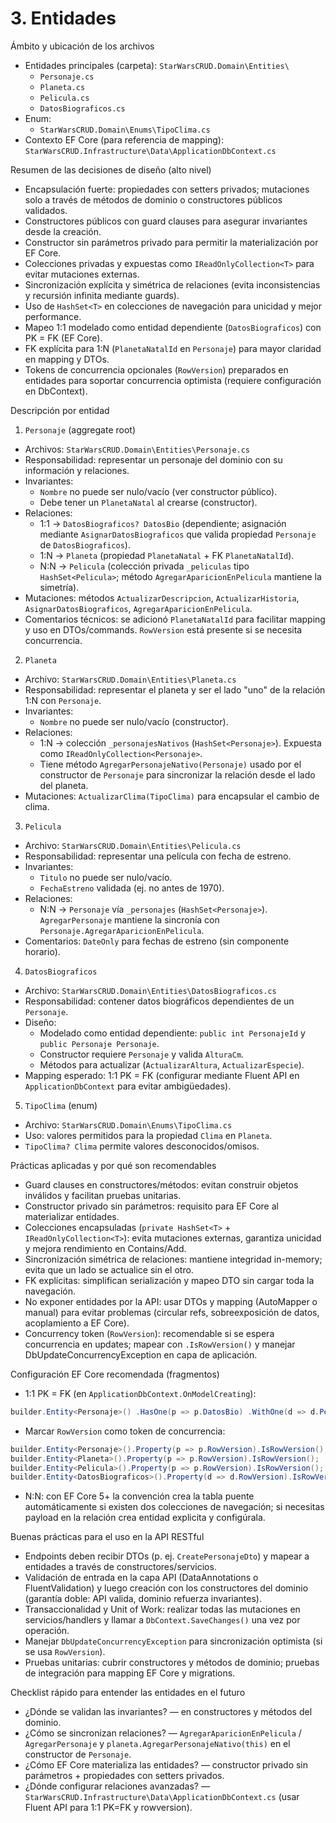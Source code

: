 # 3. Entidades

Ámbito y ubicación de los archivos
- Entidades principales (carpeta): `StarWarsCRUD.Domain\Entities\`
  - `Personaje.cs`
  - `Planeta.cs`
  - `Pelicula.cs`
  - `DatosBiograficos.cs`
- Enum:
  - `StarWarsCRUD.Domain\Enums\TipoClima.cs`
- Contexto EF Core (para referencia de mapping): `StarWarsCRUD.Infrastructure\Data\ApplicationDbContext.cs`

Resumen de las decisiones de diseño (alto nivel)
- Encapsulación fuerte: propiedades con setters privados; mutaciones solo a través de métodos de dominio o constructores públicos validados.
- Constructores públicos con guard clauses para asegurar invariantes desde la creación.
- Constructor sin parámetros privado para permitir la materialización por EF Core.
- Colecciones privadas y expuestas como `IReadOnlyCollection<T>` para evitar mutaciones externas.
- Sincronización explícita y simétrica de relaciones (evita inconsistencias y recursión infinita mediante guards).
- Uso de `HashSet<T>` en colecciones de navegación para unicidad y mejor performance.
- Mapeo 1:1 modelado como entidad dependiente (`DatosBiograficos`) con PK = FK (EF Core).
- FK explícita para 1:N (`PlanetaNatalId` en `Personaje`) para mayor claridad en mapping y DTOs.
- Tokens de concurrencia opcionales (`RowVersion`) preparados en entidades para soportar concurrencia optimista (requiere configuración en DbContext).

Descripción por entidad

1) `Personaje` (aggregate root)
- Archivos: `StarWarsCRUD.Domain\Entities\Personaje.cs`
- Responsabilidad: representar un personaje del dominio con su información y relaciones.
- Invariantes:
  - `Nombre` no puede ser nulo/vacío (ver constructor público).
  - Debe tener un `PlanetaNatal` al crearse (constructor).
- Relaciones:
  - 1:1 → `DatosBiograficos? DatosBio` (dependiente; asignación mediante `AsignarDatosBiograficos` que valida propiedad `Personaje` de `DatosBiograficos`).
  - 1:N → `Planeta` (propiedad `PlanetaNatal` + FK `PlanetaNatalId`).
  - N:N → `Pelicula` (colección privada `_peliculas` tipo `HashSet<Pelicula>`; método `AgregarAparicionEnPelicula` mantiene la simetría).
- Mutaciones: métodos `ActualizarDescripcion`, `ActualizarHistoria`, `AsignarDatosBiograficos`, `AgregarAparicionEnPelicula`.
- Comentarios técnicos: se adicionó `PlanetaNatalId` para facilitar mapping y uso en DTOs/commands. `RowVersion` está presente si se necesita concurrencia.

2) `Planeta`
- Archivo: `StarWarsCRUD.Domain\Entities\Planeta.cs`
- Responsabilidad: representar el planeta y ser el lado "uno" de la relación 1:N con `Personaje`.
- Invariantes:
  - `Nombre` no puede ser nulo/vacío (constructor).
- Relaciones:
  - 1:N → colección `_personajesNativos` (`HashSet<Personaje>`). Expuesta como `IReadOnlyCollection<Personaje>`.
  - Tiene método `AgregarPersonajeNativo(Personaje)` usado por el constructor de `Personaje` para sincronizar la relación desde el lado del planeta.
- Mutaciones: `ActualizarClima(TipoClima)` para encapsular el cambio de clima.

3) `Pelicula`
- Archivo: `StarWarsCRUD.Domain\Entities\Pelicula.cs`
- Responsabilidad: representar una película con fecha de estreno.
- Invariantes:
  - `Titulo` no puede ser nulo/vacío.
  - `FechaEstreno` validada (ej. no antes de 1970).
- Relaciones:
  - N:N → `Personaje` vía `_personajes` (`HashSet<Personaje>`). `AgregarPersonaje` mantiene la sincronía con `Personaje.AgregarAparicionEnPelicula`.
- Comentarios: `DateOnly` para fechas de estreno (sin componente horario).

4) `DatosBiograficos`
- Archivo: `StarWarsCRUD.Domain\Entities\DatosBiograficos.cs`
- Responsabilidad: contener datos biográficos dependientes de un `Personaje`.
- Diseño:
  - Modelado como entidad dependiente: `public int PersonajeId` y `public Personaje Personaje`.
  - Constructor requiere `Personaje` y valida `AlturaCm`.
  - Métodos para actualizar (`ActualizarAltura`, `ActualizarEspecie`).
- Mapping esperado: 1:1 PK = FK (configurar mediante Fluent API en `ApplicationDbContext` para evitar ambigüedades).

5) `TipoClima` (enum)
- Archivo: `StarWarsCRUD.Domain\Enums\TipoClima.cs`
- Uso: valores permitidos para la propiedad `Clima` en `Planeta`.
- `TipoClima? Clima` permite valores desconocidos/omisos.

Prácticas aplicadas y por qué son recomendables
- Guard clauses en constructores/métodos: evitan construir objetos inválidos y facilitan pruebas unitarias.
- Constructor privado sin parámetros: requisito para EF Core al materializar entidades.
- Colecciones encapsuladas (`private HashSet<T>` + `IReadOnlyCollection<T>`): evita mutaciones externas, garantiza unicidad y mejora rendimiento en Contains/Add.
- Sincronización simétrica de relaciones: mantiene integridad in-memory; evita que un lado se actualice sin el otro.
- FK explícitas: simplifican serialización y mapeo DTO sin cargar toda la navegación.
- No exponer entidades por la API: usar DTOs y mapping (AutoMapper o manual) para evitar problemas (circular refs, sobreexposición de datos, acoplamiento a EF Core).
- Concurrency token (`RowVersion`): recomendable si se espera concurrencia en updates; mapear con `.IsRowVersion()` y manejar DbUpdateConcurrencyException en capa de aplicación.

Configuración EF Core recomendada (fragmentos)
- 1:1 PK = FK (en `ApplicationDbContext.OnModelCreating`):

```csharp
builder.Entity<Personaje>() .HasOne(p => p.DatosBio) .WithOne(d => d.Personaje) .HasForeignKey<DatosBiograficos>(d => d.PersonajeId);
```
- Marcar `RowVersion` como token de concurrencia:

```csharp
builder.Entity<Personaje>().Property(p => p.RowVersion).IsRowVersion();
builder.Entity<Planeta>().Property(p => p.RowVersion).IsRowVersion();
builder.Entity<Pelicula>().Property(p => p.RowVersion).IsRowVersion();
builder.Entity<DatosBiograficos>().Property(d => d.RowVersion).IsRowVersion();
```

- N:N: con EF Core 5+ la convención crea la tabla puente automáticamente si existen dos colecciones de navegación; si necesitas payload en la relación crea entidad explicita y configúrala.

Buenas prácticas para el uso en la API RESTful
- Endpoints deben recibir DTOs (p. ej. `CreatePersonajeDto`) y mapear a entidades a través de constructores/servicios.
- Validación de entrada en la capa API (DataAnnotations o FluentValidation) y luego creación con los constructores del dominio (garantía doble: API valida, dominio refuerza invariantes).
- Transaccionalidad y Unit of Work: realizar todas las mutaciones en servicios/handlers y llamar a `DbContext.SaveChanges()` una vez por operación.
- Manejar `DbUpdateConcurrencyException` para sincronización optimista (si se usa `RowVersion`).
- Pruebas unitarias: cubrir constructores y métodos de dominio; pruebas de integración para mapping EF Core y migrations.

Checklist rápido para entender las entidades en el futuro
- ¿Dónde se validan las invariantes? — en constructores y métodos del dominio.
- ¿Cómo se sincronizan relaciones? — `AgregarAparicionEnPelicula` / `AgregarPersonaje` y `planeta.AgregarPersonajeNativo(this)` en el constructor de `Personaje`.
- ¿Cómo EF Core materializa las entidades? — constructor privado sin parámetros + propiedades con setters privados.
- ¿Dónde configurar relaciones avanzadas? — `StarWarsCRUD.Infrastructure\Data\ApplicationDbContext.cs` (usar Fluent API para 1:1 PK=FK y rowversion).

